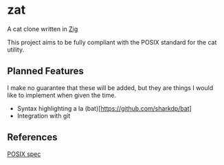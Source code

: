 # zat
A cat clone written in [Zig](https://ziglang.org)

This project aims to be fully compliant with the POSIX standard for the cat utility.

## Planned Features
I make no guarantee that these will be added, but they are things I would like to implement
when given the time.

- Syntax highlighting a la (bat)[https://github.com/sharkdp/bat]
- Integration with git

## References
[POSIX spec](https://pubs.opengroup.org/onlinepubs/9699919799/utilities/cat.html)
